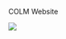 COLM Website

![](https://media.istockphoto.com/id/1201041782/photo/alpaca.jpg?s=612x612&w=0&k=20&c=aHFfLZMuyEyyiJux4OghXfdcc40Oa6L7_cE0D7zvbtY=)
